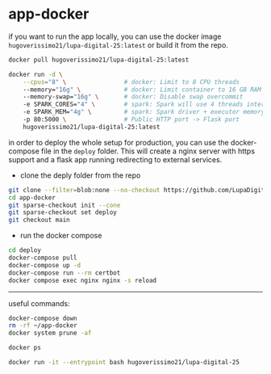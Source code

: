 # app-docker

if you want to run the app locally, you can use the docker image `hugoverissimo21/lupa-digital-25:latest` or build it from the repo.

```bash
docker pull hugoverissimo21/lupa-digital-25:latest

docker run -d \
    --cpus="8" \                # docker: Limit to 8 CPU threads
    --memory="16g" \            # docker: Limit container to 16 GB RAM
    --memory-swap="16g" \       # docker: Disable swap overcommit
    -e SPARK_CORES="4" \        # spark: Spark will use 4 threads internally
    -e SPARK_MEM="4g" \         # spark: Spark driver + executor memory = 4 GB
    -p 80:5000 \                # Public HTTP port -> Flask port
    hugoverissimo21/lupa-digital-25:latest
```

in order to deploy the whole setup for production, you can use the docker-compose file in the `deploy` folder. This will create a nginx server with https support and a flask app running redirecting to external services.

- clone the deply folder from the repo
```bash
git clone --filter=blob:none --no-checkout https://github.com/LupaDigital25/app-docker.git
cd app-docker
git sparse-checkout init --cone
git sparse-checkout set deploy
git checkout main
```

- run the docker compose
```bash
cd deploy
docker-compose pull
docker-compose up -d
docker-compose run --rm certbot
docker compose exec nginx nginx -s reload
```

---

useful commands:

```bash
docker-compose down
rm -rf ~/app-docker
docker system prune -af

docker ps

docker run -it --entrypoint bash hugoverissimo21/lupa-digital-25
```